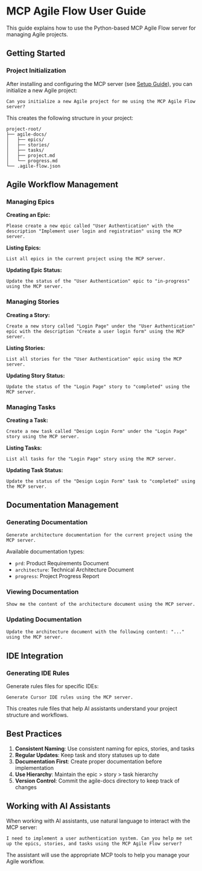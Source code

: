# MCP Agile Flow User Guide

This guide explains how to use the Python-based MCP Agile Flow server for managing Agile projects.

## Getting Started

### Project Initialization

After installing and configuring the MCP server (see [Setup Guide](setup.md)), you can initialize a new Agile project:

```
Can you initialize a new Agile project for me using the MCP Agile Flow server?
```

This creates the following structure in your project:

```
project-root/
├── agile-docs/
│   ├── epics/
│   ├── stories/
│   ├── tasks/
│   ├── project.md
│   └── progress.md
└── .agile-flow.json
```

## Agile Workflow Management

### Managing Epics

**Creating an Epic:**
```
Please create a new epic called "User Authentication" with the description "Implement user login and registration" using the MCP server.
```

**Listing Epics:**
```
List all epics in the current project using the MCP server.
```

**Updating Epic Status:**
```
Update the status of the "User Authentication" epic to "in-progress" using the MCP server.
```

### Managing Stories

**Creating a Story:**
```
Create a new story called "Login Page" under the "User Authentication" epic with the description "Create a user login form" using the MCP server.
```

**Listing Stories:**
```
List all stories for the "User Authentication" epic using the MCP server.
```

**Updating Story Status:**
```
Update the status of the "Login Page" story to "completed" using the MCP server.
```

### Managing Tasks

**Creating a Task:**
```
Create a new task called "Design Login Form" under the "Login Page" story using the MCP server.
```

**Listing Tasks:**
```
List all tasks for the "Login Page" story using the MCP server.
```

**Updating Task Status:**
```
Update the status of the "Design Login Form" task to "completed" using the MCP server.
```

## Documentation Management

### Generating Documentation

```
Generate architecture documentation for the current project using the MCP server.
```

Available documentation types:
- `prd`: Product Requirements Document
- `architecture`: Technical Architecture Document
- `progress`: Project Progress Report

### Viewing Documentation

```
Show me the content of the architecture document using the MCP server.
```

### Updating Documentation

```
Update the architecture document with the following content: "..." using the MCP server.
```

## IDE Integration

### Generating IDE Rules

Generate rules files for specific IDEs:

```
Generate Cursor IDE rules using the MCP server.
```

This creates rule files that help AI assistants understand your project structure and workflows.

## Best Practices

1. **Consistent Naming**: Use consistent naming for epics, stories, and tasks
2. **Regular Updates**: Keep task and story statuses up to date
3. **Documentation First**: Create proper documentation before implementation
4. **Use Hierarchy**: Maintain the epic > story > task hierarchy
5. **Version Control**: Commit the agile-docs directory to keep track of changes

## Working with AI Assistants

When working with AI assistants, use natural language to interact with the MCP server:

```
I need to implement a user authentication system. Can you help me set up the epics, stories, and tasks using the MCP Agile Flow server?
```

The assistant will use the appropriate MCP tools to help you manage your Agile workflow. 